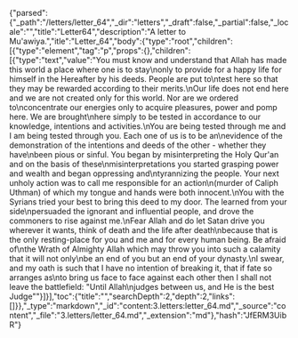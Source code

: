 {"parsed":{"_path":"/letters/letter_64","_dir":"letters","_draft":false,"_partial":false,"_locale":"","title":"Letter64","description":"A letter to Mu'awiya.","itle":"Letter_64","body":{"type":"root","children":[{"type":"element","tag":"p","props":{},"children":[{"type":"text","value":"You must know and understand that Allah has made this world a place where one is to stay\nonly to provide for a happy life for himself in the Hereafter by his deeds. People are put to\ntest here so that they may be rewarded according to their merits.\nOur life does not end here and we are not created only for this world. Nor are we ordered to\nconcentrate our energies only to acquire pleasures, power and pomp here. We are brought\nhere simply to be tested in accordance to our knowledge, intentions and activities.\nYou are being tested through me and I am being tested through you. Each one of us is to be an\nevidence of the demonstration of the intentions and deeds of the other - whether they have\nbeen pious or sinful. You began by misinterpreting the Holy Qur'an and on the basis of these\nmisinterpretations you started grasping power and wealth and began oppressing and\ntyrannizing the people. Your next unholy action was to call me responsible for an action\n(murder of Caliph Uthman) of which my tongue and hands were both innocent.\nYou with the Syrians tried your best to bring this deed to my door. The learned from your side\npersuaded the ignorant and influential people, and drove the commoners to rise against me.\nFear Allah and do let Satan drive you wherever it wants, think of death and the life after death\nbecause that is the only resting-place for you and me and for every human being. Be afraid of\nthe Wrath of Almighty Allah which may throw you into such a calamity that it will not only\nbe an end of you but an end of your dynasty.\nI swear, and my oath is such that I have no intention of breaking it, that if fate so arranges as\nto bring us face to face against each other then I shall not leave the battlefield: \"Until Allah\njudges between us, and He is the best Judge\""}]}],"toc":{"title":"","searchDepth":2,"depth":2,"links":[]}},"_type":"markdown","_id":"content:3.letters:letter_64.md","_source":"content","_file":"3.letters/letter_64.md","_extension":"md"},"hash":"JfERM3UibR"}